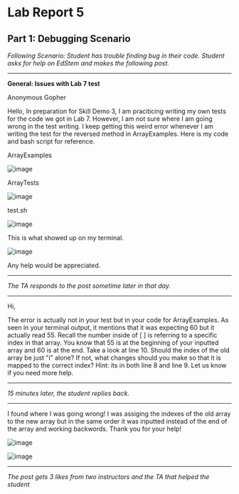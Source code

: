 # **Lab Report 5**
## **Part 1: Debugging Scenario**

*Following Scenario: Student has trouble finding bug in their code. Student asks for help on EdStem and makes the following post.*

---
 **General: Issues with Lab 7 test**

Anonymous Gopher 

Hello, 
In preparation for Skill Demo 3, I am praciticing writing my own tests for the code we got in Lab 7. However, I am not sure where I am going wrong in the test writing. I keep getting this weird error whenever I am writing the test for the reversed method in ArrayExamples.  Here is my code and bash script for reference. 

ArrayExamples

![image](https://github.com/Big-N8/cse15l-lab-reports/assets/146897977/484727e6-616a-484b-ba62-d1136d9d4607)


ArrayTests

![image](https://github.com/Big-N8/cse15l-lab-reports/assets/146897977/c5f49f32-123f-444e-8cd4-7de0787cfffc)

test.sh

![image](https://github.com/Big-N8/cse15l-lab-reports/assets/146897977/f7fe1054-ce3b-49b3-8e52-4830afa11198)


This is what showed up on my terminal. 

![image](https://github.com/Big-N8/cse15l-lab-reports/assets/146897977/798e8d19-5492-494d-acc4-8c6754a4dee1)




Any help would be appreciated. 

---

*The TA responds to the post sometime later in that day.*

---
Hi, 

The error is actually not in your test but in your code for ArrayExamples. As seen in your terminal output, it mentions that it was expecting 60 but it actually read 55. Recall the number inside of [ ] is referring to a specific index in that array. You know that 55 is at the beginning of your inputted array and 60 is at the end. Take a look at line 10. Should the index of the old array be just "i" alone? If not, what changes should you make so that it is mapped to the correct index? Hint: its in both line 8 and line 9. Let us know if you need more help.

---

*15 minutes later, the student replies back.* 

---

I found where I was going wrong! I was assiging the indexes of the old array to the new array but in the same order it was inputted instead of the end of the array and working backwords. Thank you for your help!

![image](https://github.com/Big-N8/cse15l-lab-reports/assets/146897977/d972b7ab-eabf-4669-9950-0c791d4b300b)

![image](https://github.com/Big-N8/cse15l-lab-reports/assets/146897977/2087b463-230d-4faf-9ba2-d0e2d2b7e05a)

---
*The post gets 3 likes from two instructors and the TA that helped the student*








